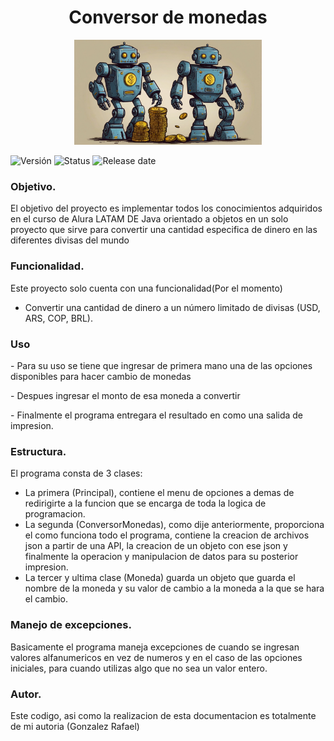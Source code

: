 <h1 align="center">Conversor de monedas</h1>
<p align="center">
  <img src="https://raw.githubusercontent.com/rgonzalezarre/ChallengeONE-ConversorMonedas/master/img/Default_robot_que_convierte_monedas_de_distintos_paises_dibujo_2.jpg" alt="Robot conversor de monedas" width=300>
</p>
<p>
  <img src="https://img.shields.io/badge/Version-1.11.1-light" alt="Versión">
  <img src="https://img.shields.io/badge/Status-Upgrading-red" alt="Status">
  <img src="https://img.shields.io/badge/Release%20date-june-blue" alt="Release date">
</p>
<h3>Objetivo.</h3>
<p>El objetivo del proyecto es implementar todos los conocimientos adquiridos en el curso de Alura LATAM DE Java orientado a objetos en un solo proyecto que sirve para convertir una cantidad especifica de dinero en las diferentes divisas del mundo</p>
<h3>Funcionalidad.</h3>
<p>Este proyecto solo cuenta con una funcionalidad(Por el momento)
</p>

- Convertir una cantidad de dinero a un número limitado de divisas (USD, ARS, COP, BRL).

<h3>Uso</h3>
<p>- Para su uso se tiene que ingresar de primera mano una de las opciones disponibles para hacer cambio de monedas</p>
<p>- Despues ingresar el monto de esa moneda a convertir</p>
<p>- Finalmente el programa entregara el resultado en como una salida de impresion.</p>
<h3>Estructura.</h3>
<p>El programa consta de 3 clases:</p>

- La primera (Principal), contiene el menu de opciones a demas de redirigirte a la funcion que se encarga de toda la logica de programacion.
- La segunda (ConversorMonedas), como dije anteriormente, proporciona el como funciona todo el programa, contiene la creacion de archivos json a partir de una API, la creacion de un objeto con ese json y finalmente la operacion y manipulacion de datos para su posterior impresion.
- La tercer y ultima clase (Moneda) guarda un objeto que guarda el nombre de la moneda y su valor de cambio a la moneda a la que se hara el cambio.
<h3>Manejo de excepciones.</h3>
<p>Basicamente el programa maneja excepciones de cuando se ingresan valores alfanumericos en vez de numeros y en el caso de las opciones iniciales, para cuando utilizas algo que no sea un valor entero.</p>
<h3>Autor.</h3>
<p>Este codigo, asi como la realizacion de esta documentacion es totalmente de mi autoria (Gonzalez Rafael)</p>
